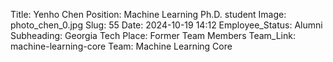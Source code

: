 Title: Yenho Chen
Position: Machine Learning Ph.D. student
Image: photo_chen_0.jpg
Slug: 55
Date: 2024-10-19 14:12
Employee_Status: Alumni
Subheading: Georgia Tech
Place: Former Team Members
Team_Link: machine-learning-core
Team: Machine Learning Core